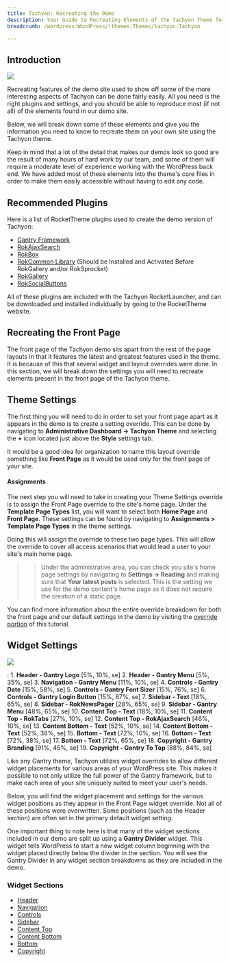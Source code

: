 ```yaml
---
title: Tachyon: Recreating the Demo
description: Your Guide to Recreating Elements of the Tachyon Theme for WordPress
breadcrumb: /wordpress:WordPress/!themes:Themes/tachyon:Tachyon

---
```


Introduction
-----

![][theme]

Recreating features of the demo site used to show off some of the more interesting aspects of Tachyon can be done fairly easily. All you need is the right plugins and settings, and you should be able to reproduce most (if not all) of the elements found in our demo site.

Below, we will break down some of these elements and give you the information you need to know to recreate them on your own site using the Tachyon theme.

Keep in mind that a lot of the detail that makes our demos look so good are the result of many hours of hard work by our team, and some of them will require a moderate level of experience working with the WordPress back end. We have added most of these elements into the theme's core files in order to make them easily accessible without having to edit any code.

Recommended Plugins
-----

Here is a list of RocketTheme plugins used to create the demo version of Tachyon:

* [Gantry Framework][gantry]
* [RokAjaxSearch][rokajaxsearch]
* [RokBox][rokbox]
* [RokCommon Library](http://www.rockettheme.com/wordpress/plugins/rokutilities) (Should be Installed and Activated Before RokGallery and/or RokSprocket)
* [RokGallery][rokgallery]
* [RokSocialButtons][social]

All of these plugins are included with the Tachyon RocketLauncher, and can be downloaded and installed individually by going to the RocketTheme website.

Recreating the Front Page
-----

The front page of the Tachyon demo sits apart from the rest of the page layouts in that it features the latest and greatest features used in the theme. It is because of this that several widget and layout overrides were done. In this section, we will break down the settings you will need to recreate elements present in the front page of the Tachyon theme.

Theme Settings
-----

The first thing you will need to do in order to set your front page apart as it appears in the demo is to create a setting override. This can be done by navigating to **Administrative Dashboard -> Tachyon Theme** and selecting the **+** icon located just above the **Style** settings tab.

It would be a good idea for organization to name this layout override something like **Front Page** as it would be used only for the front page of your site.

#### Assignments
The next step you will need to take in creating your Theme Settings override is to assign the Front Page override to the site's home page. Under the **Template Page Types** list, you will want to select both **Home Page** and **Front Page**. These settings can be found by navigating to **Assignments > Template Page Types** in the theme settings.

Doing this will assign the override to these two page types. This will allow the override to cover all access scenarios that would lead a user to your site's main home page.

>> Under the administrative area, you can check you site's home page settings by navigating to **Settings -> Reading** and making sure that **Your latest posts** is selected. This is the setting we use for the demo content's home page as it does not require the creation of a static page.

You can find more information about the entire override breakdown for both the front page and our default settings in the demo by visiting the [override portion][demooverride] of this tutorial.

Widget Settings
-----

![][theme2]

:   1. **Header - Gantry Logo** [5%, 10%, se]
    2. **Header - Gantry Menu** [5%, 35%, se]
    3. **Navigation - Gantry Menu** [11%, 10%, se]
    4. **Controls - Gantry Date** [15%, 58%, se]
    5. **Controls - Gantry Font Sizer** [15%, 76%, se]
    6. **Controls - Gantry Login Button** [15%, 87%, se]
    7. **Sidebar - Text** [18%, 65%, se]
    8. **Sidebar - RokNewsPager** [28%, 65%, se]
    9. **Sidebar - Gantry Menu** [48%, 65%, se]
    10. **Content Top - Text** [18%, 10%, se]
    11. **Content Top - RokTabs** [27%, 10%, se]
    12. **Content Top - RokAjaxSearch** [46%, 10%, se]
    13. **Content Bottom - Text** [52%, 10%, se]
    14. **Content Bottom - Text** [52%, 38%, se]
    15. **Bottom - Text** [72%, 10%, se]
    16. **Bottom - Text** [72%, 38%, se]
    17. **Bottom - Text** [72%, 65%, se]
    18. **Copyright - Gantry Branding** [91%, 45%, se]
    19. **Copyright - Gantry To Top** [88%, 84%, se]

Like any Gantry theme, Tachyon utilizes widget overrides to allow different widget placements for various areas of your WordPress site. This makes it possible to not only utilize the full power of the Gantry framework, but to make each area of your site uniquely suited to meet your user's needs.

Below, you will find the widget placement and settings for the various widget positions as they appear in the Front Page widget override. Not all of these positions were overwritten. Some positions (such as the Header section) are often set in the primary default widget setting.

One important thing to note here is that many of the widget sections included in our demo are split up using a **Gantry Divider** widget. This widget tells WordPress to start a new widget column beginning with the widget placed directly below the divider in the section. You will see the Gantry Divider in any widget section breakdowns as they are included in the demo.

### Widget Sections

* [Header][header]
* [Navigation][navigation]
* [Controls][controls]
* [Sidebar][sidebar]
* [Content Top][contenttop]
* [Content Bottom][contentbottom]
* [Bottom][bottom]
* [Copyright][copyright]

[gantry]: http://gantry-framework.org/download
[rokajaxsearch]: http://www.rockettheme.com/wordpress/plugins/rokajaxsearch
[rokbox]: http://www.rockettheme.com/wordpress/plugins/rokbox
[roksprocket]: http://www.rockettheme.com/wordpress/plugins/roksprocket
[theme2]: assets/tachyon2.jpeg
[theme]: assets/tachyon.jpeg
[roksprocket]: http://www.rockettheme.com/wordpress/plugins/roksprocket
[rokgallery]: http://www.rockettheme.com/wordpress/plugins/rokgallery
[faq]: faq.md
[menu]: ../../start/menu.md
[override]: http://gantry-framework.org/documentation/wordpress/configure/
[top]: demo_top.md
[ribbon]: demo_ribbon.md
[showcase]: demo_showcase.md
[feature]: demo_feature.md
[navigation]: demo_navigation.md
[controls]: demo_controls.md
[extension]: demo_extension.md
[header]: demo_header.md
[footer]: demo_footer.md
[subnavigation]: demo_subnavigation.md
[contenttop]: demo_contenttop.md
[posts]: demo_posts.md
[contentbottom]: demo_contentbottom.md
[bottom]: demo_bottom.md
[copyright]: demo_copyright.md
[sidebar]: demo_sidebar.md
[featured]: demo_featured.md
[demooverride]: demo_override.md
[social]: http://www.rockettheme.com/wordpress/plugins/rokutilities
